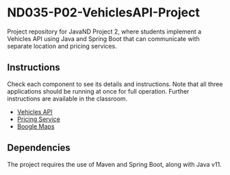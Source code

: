 # ND035-P02-VehiclesAPI-Project

Project repository for JavaND Project 2, where students implement a Vehicles API using Java and Spring Boot that can communicate with separate location and pricing services.

## Instructions

Check each component to see its details and instructions. Note that all three applications
should be running at once for full operation. Further instructions are available in the classroom.

- [Vehicles API](vehicle-api/README.md)
- [Pricing Service](pricing-service/README.md)
- [Boogle Maps](boogle-maps/README.md)

## Dependencies

The project requires the use of Maven and Spring Boot, along with Java v11.
